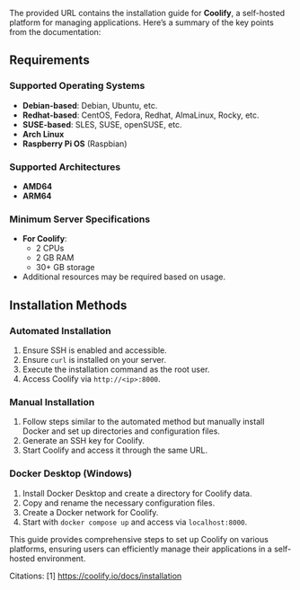 The provided URL contains the installation guide for **Coolify**, a self-hosted platform for managing applications. Here’s a summary of the key points from the documentation:

## Requirements

### Supported Operating Systems
- **Debian-based**: Debian, Ubuntu, etc.
- **Redhat-based**: CentOS, Fedora, Redhat, AlmaLinux, Rocky, etc.
- **SUSE-based**: SLES, SUSE, openSUSE, etc.
- **Arch Linux**
- **Raspberry Pi OS** (Raspbian)

### Supported Architectures
- **AMD64**
- **ARM64**

### Minimum Server Specifications
- **For Coolify**: 
  - 2 CPUs
  - 2 GB RAM
  - 30+ GB storage
- Additional resources may be required based on usage.

## Installation Methods

### Automated Installation
1. Ensure SSH is enabled and accessible.
2. Ensure `curl` is installed on your server.
3. Execute the installation command as the root user.
4. Access Coolify via `http://<ip>:8000`.

### Manual Installation
1. Follow steps similar to the automated method but manually install Docker and set up directories and configuration files.
2. Generate an SSH key for Coolify.
3. Start Coolify and access it through the same URL.

### Docker Desktop (Windows)
1. Install Docker Desktop and create a directory for Coolify data.
2. Copy and rename the necessary configuration files.
3. Create a Docker network for Coolify.
4. Start with `docker compose up` and access via `localhost:8000`.

This guide provides comprehensive steps to set up Coolify on various platforms, ensuring users can efficiently manage their applications in a self-hosted environment.

Citations:
[1] https://coolify.io/docs/installation